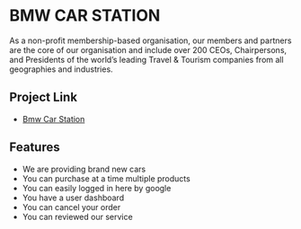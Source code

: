 
# BMW CAR STATION

As a non-profit membership-based organisation, our members and partners are the core of our organisation and include over 200 CEOs, Chairpersons, and Presidents of the world’s leading Travel & Tourism companies from all geographies and industries. 



## Project Link

 - [Bmw Car Station](https://bmw-car-station.web.app/)
## Features

- We are providing brand new cars
- You can purchase at a time multiple products
- You can easily logged in here by google
- You have a user dashboard
- You can cancel your order
- You can reviewed our service

  

  